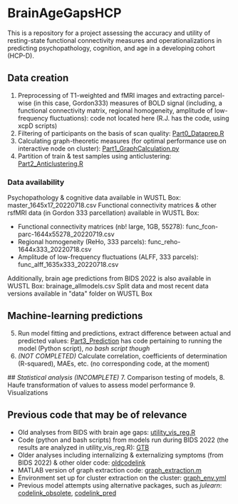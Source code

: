 # BrainAgeGapsHCP

This is a repository for a project assessing the accuracy and utility of resting-state functional connectivity measures and operationalizations in predicting psychopathology, cognition, and age in a developing cohort (HCP-D).

## Data creation
1. Preprocessing of T1-weighted and fMRI images and extracting parcel-wise (in this case, Gordon333) measures of BOLD signal (including, a functional connectivity matrix, regional homogeneity, amplitude of low-frequency fluctuations): code not located here (R.J. has the code, using xcpD scripts)
2. Filtering of participants on the basis of scan quality: [Part0_Dataprep.R](code/Part0_Dataprep.R)
3. Calculating graph-theoretic measures (for optimal performance use on interactive node on cluster): [Part1_GraphCalculation.py](code/Part1_GraphCalculation.py)
4. Partition of train & test samples using anticlustering: [Part2_Anticlustering.R](code/Part2_Anticlustering.R)

### Data availability
Psychopathology & cognitive data available in WUSTL Box: master_1645x17_20220718.csv
Functional connectivity matrices & other rsfMRI data (in Gordon 333 parcellation) available in WUSTL Box:
* Functional connectivity matrices (nb! large, 1GB, 55278): func_fcon-parc-1644x55278_20220719.csv
* Regional homogeneity (ReHo, 333 parcels): func_reho-1644x333_20220718.csv
* Amplitude of low-frequency fluctuations (ALFF, 333 parcels): func_alff_1635x333_20220718.csv

Additionally, brain age predictions from BIDS 2022 is also available in WUSTL Box: brainage_allmodels.csv
Split data and most recent data versions available in "data" folder on WUSTL Box

## Machine-learning predictions
5. Run model fitting and predictions, extract difference between actual and predicted values: [Part3_Prediction](code/Part3_Prediction/) has code pertaining to running the model (Python script), *no bash script though*
6. *(NOT COMPLETED)* Calculate correlation, coefficients of determination (R-squared), MAEs, etc. (no corresponding code, at the moment)

## *Statistical analysis (INCOMPLETE)*
7. Comparison testing of models, 
8. Haufe transformation of values to assess model performance
9. Visualizations

## Previous code that may be of relevance
* Old analyses from BIDS with brain age gaps: [utility_vis_reg.R](code/utility_vis_reg.R)
* Code (python and bash scripts) from models run during BIDS 2022 (the results are analyzed in utility_vis_reg.R): [GTB](GTB)
* Older analyses including internalizing & externalizing symptoms (from BIDS 2022) & other older code: [oldcodelink](code/old_code/)
* MATLAB version of graph extraction code: [graph_extraction.m](code/graph_extraction.m)
* Environment set up for cluster extraction on the cluster: [graph_env.yml](code/graph_env.yml)
* Previous model attempts using alternative packages, such as _julearn_: [codelink_obsolete](code/obsolete_code/), [codelink_pred](code/obsolete_code/prediction_code)